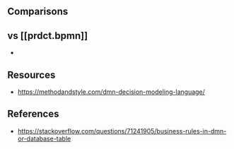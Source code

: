 
## Comparisons

## vs [[prdct.bpmn]]

- 

## Resources

- https://methodandstyle.com/dmn-decision-modeling-language/

## References

- https://stackoverflow.com/questions/71241905/business-rules-in-dmn-or-database-table